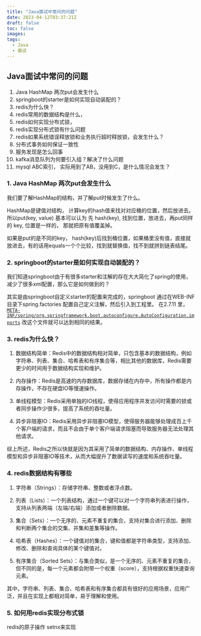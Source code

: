 ```yaml
---
title: "Java面试中常问的问题"
date: 2023-04-12T03:37:21Z
draft: false
toc: false
images:
tags:
  - Java
  - 面试
---
```

## Java面试中常问的问题

1. Java HashMap 两次put会发生什么
2. springboot的starter是如何实现自动装配的？
3. redis为什么快？
4. redis常用的数据结构是什么，
5. redis如何实现分布式锁，
6. redis实现分布式锁有什么问题
7. redis如果系统错误释放锁和业务执行超时释放锁，会发生什么？
8. 分布式事务如何保证一致性
9. 服务发现是怎么回事
10. kafka消息队列为何要引入组？解决了什么问题
11. mysql ABC索引， 实际用到了AB，没用到C，是什么情况会发生？



### 1. Java HashMap 两次put会发生什么

我们要了解HashMap的结构，并了解put时候发生了什么。

HashMap是键值对结构， 计算key的hash值来找对对应桶的位置，然后放进去。所以put(key, value) 基本可以认为 先 hash(key), 找到位置，放进去，再put同样的 key,  位置是一样的， 那就把原有值覆盖掉。

如果是put的是不同的key， hash(key)后找到桶位置，如果桶里没有值，直接就放进去，有的话用equals一个个比较，找到就替换值，找不到就拼到链表结尾。



### 2. springboot的starter是如何实现自动装配的？

我们知道springboot由于有很多starter和注解的存在大大简化了spring的使用，减少了很多xml配置，那么它是如何做到的？

其实是由springboot自定义starter的配置来完成的，springboot 通过在WEB-INF目录下spring.factories 配置自己定义注解，然后引入到工程里。  在2.7.11 里， [`META-INF/spring/org.springframework.boot.autoconfigure.AutoConfiguration.imports`](https://github.com/spring-projects/spring-boot/tree/v2.7.11/spring-boot-project/spring-boot-autoconfigure/src/main/resources/META-INF/spring/org.springframework.boot.autoconfigure.AutoConfiguration.imports) 改这个文件就可以达到相同的结果。



### 3. redis为什么快？

1. 数据结构简单：Redis中的数据结构相对简单，只包含基本的数据结构，例如字符串、列表、集合、哈希表和有序集合等，相比其他的数据库，Redis需要更少的时间用于数据结构实现和维护。

2. 内存操作：Redis是高速的内存数据库，数据存储在内存中，所有操作都是内存操作，不存在硬盘IO等慢速操作。

3. 单线程模型：Redis采用单独的IO线程，使得应用程序并发访问时需要的锁或者同步操作少很多，提高了系统的吞吐量。

4. 异步非阻塞IO：Redis采用异步非阻塞IO模型，使得服务器能够处理成百上千个客户端的请求，而且不会由于单个客户端请求阻塞而导致服务器无法处理其他请求。

综上所述，Redis之所以快就是因为其采用了简单的数据结构、内存操作、单线程模型和异步非阻塞IO等技术，从而大幅提升了数据读写的速度和系统吞吐量。

### 4. redis数据结构有哪些

1. 字符串（Strings）：存储字符串、整数或者浮点数。

2. 列表（Lists）：一个列表结构，通过一个键可以对一个字符串列表进行操作，支持从列表两端（左端/右端）添加或者删除数据。

3. 集合（Sets）：一个无序的、元素不重复的集合，支持对集合进行添加、删除和判断两个集合的交集、并集和差集等操作。

4. 哈希表（Hashes）：一个键值对的集合，键和值都是字符串类型，支持添加、修改、删除和查询具体的某个键值对。

5. 有序集合（Sorted Sets）：与集合类似，是一个无序的、元素不重复的集合，但不同的是，每一个元素都会附带一个权重（score），支持根据权重快速查询元素。

其中，字符串、列表、集合、哈希表和有序集合都具有很好的应用场景，应用广泛，并且在实现上都相对简单，易于理解和使用。

### 5. 如何用redis实现分布式锁

redis的原子操作 setnx来实现



